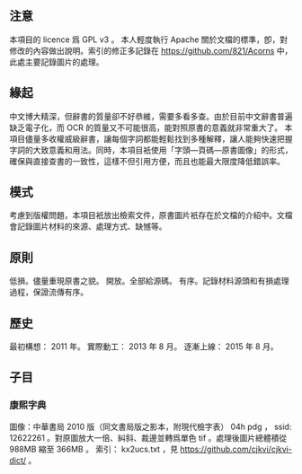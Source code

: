 ## 注意
本項目的 licence 爲 GPL v3 。
本人輕度執行 Apache 關於文檔的標準，卽，對修改的內容做出說明。索引的修正多記錄在 https://github.com/821/Acorns 中，此處主要記錄圖片的處理。

## 緣起
中文博大精深，但辭書的質量卻不好恭維，需要多看多查。由於目前中文辭書普遍缺乏電子化，而 OCR 的質量又不可能很高，能對照原書的意義就非常重大了。
本項目儘量多收權威級辭書，讓每個字詞都能輕鬆找到多種解釋，讓人能夠快速把握字詞的大致意義和用法。同時，本項目衹使用「字頭—頁碼—原書圖像」的形式，確保與直接查書的一致性，這樣不但引用方便，而且也能最大限度降低錯誤率。

## 模式
考慮到版權問題，本項目衹放出檢索文件，原書圖片衹存在於文檔的介紹中。文檔會記錄圖片材料的來源、處理方式、缺憾等。

## 原則
低損。儘量重現原書之貌。
開放。全部給源碼。
有序。記錄材料源頭和有損處理過程，保證流傳有序。

## 歷史
最初構想： 2011 年。
實際動工： 2013 年 8 月。
逐漸上線： 2015 年 8 月。

## 子目

### 康煕字典
圖像：中華書局 2010 版（同文書局版之影本，附現代檢字表） 04h pdg ， ssid: 12622261 。對原圖放大一倍、糾斜、裁邊並轉爲單色 tif 。處理後圖片總體積從 988MB 縮至 366MB 。
索引： kx2ucs.txt ，見 https://github.com/cjkvi/cjkvi-dict/ 。